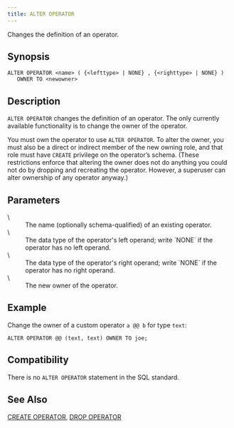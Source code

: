 ```yaml
---
title: ALTER OPERATOR
---
```


<!--
Licensed to the Apache Software Foundation (ASF) under one
or more contributor license agreements.  See the NOTICE file
distributed with this work for additional information
regarding copyright ownership.  The ASF licenses this file
to you under the Apache License, Version 2.0 (the
"License"); you may not use this file except in compliance
with the License.  You may obtain a copy of the License at

  http://www.apache.org/licenses/LICENSE-2.0

Unless required by applicable law or agreed to in writing,
software distributed under the License is distributed on an
"AS IS" BASIS, WITHOUT WARRANTIES OR CONDITIONS OF ANY
KIND, either express or implied.  See the License for the
specific language governing permissions and limitations
under the License.
-->

Changes the definition of an operator.

## Synopsis<a id="synop"></a>

```pre
ALTER OPERATOR <name> ( {<lefttype> | NONE} , {<righttype> | NONE} ) 
   OWNER TO <newowner>        
```

## Description<a id="desc"></a>

`ALTER OPERATOR` changes the definition of an operator. The only currently available functionality is to change the owner of the operator. 

You must own the operator to use `ALTER OPERATOR`. To alter the owner, you must also be a direct or indirect member of the new owning role, and that role must have `CREATE` privilege on the operator’s schema. (These restrictions enforce that altering the owner does not do anything you could not do by dropping and recreating the operator. However, a superuser can alter ownership of any operator anyway.)

## Parameters<a id="alteroperator__section4"></a>

<dt> \<name\>   </dt>
<dd>The name (optionally schema-qualified) of an existing operator.</dd>

<dt> \<lefttype\>   </dt>
<dd>The data type of the operator's left operand; write `NONE` if the operator has no left operand.</dd>

<dt> \<righttype\>   </dt>
<dd>The data type of the operator's right operand; write `NONE` if the operator has no right operand.</dd>

<dt> \<newowner\>   </dt>
<dd>The new owner of the operator.</dd>

## Example<a id="example"></a>

Change the owner of a custom operator `a @@ b` for type `text`:

```pre
ALTER OPERATOR @@ (text, text) OWNER TO joe;
```

## Compatibility<a id="compat"></a>

There is no `ALTER OPERATOR` statement in the SQL standard.

## See Also<a id="see"></a>

[CREATE OPERATOR](CREATE-OPERATOR.html), [DROP OPERATOR](DROP-OPERATOR/index.html)


